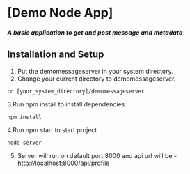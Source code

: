 [Demo Node App]
=====

##### A basic application to get and post message and metadata

Installation and Setup
-----

1. Put the demomessageserver in your system directory.
2. Change your current directory to demomessageserver.
```shell
cd [your_system_directory]/demomessageserver
```

3.Run npm install to install dependencies.
```shell
npm install
```

4.Run npm start to start project
```shell
node server
```

5. Server will run on default port 8000 and api url will be -
http://localhost:8000/api/profile

